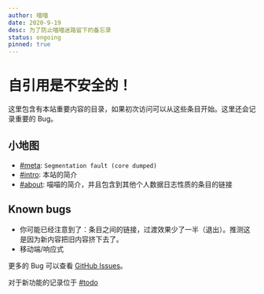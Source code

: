 ```yaml
---
author: 喵喵
date: 2020-9-19
desc: 为了防止喵喵迷路留下的备忘录
status: ongoing
pinned: true
---
```


# 自引用是不安全的！

这里包含有本站重要内容的目录，如果初次访问可以从这些条目开始。这里还会记录重要的 Bug。

## 小地图

- [#meta](/entry/meta): `Segmentation fault (core dumped)`
- [#intro](/entry/intro): 本站的简介
- [#about](/entry/about): 喵喵的简介，并且包含到其他个人数据日志性质的条目的链接

## Known bugs

- 你可能已经注意到了：条目之间的链接，过渡效果少了一半（退出）。推测这是因为新内容把旧内容挤下去了。
- 移动端/响应式

更多的 Bug 可以查看 [GitHub Issues](https://github.com/CircuitCoder/gust/issues)。

对于新功能的记录位于 [#todo](/entry/todo)
